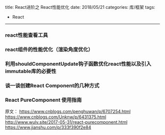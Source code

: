 title: React进阶之 React性能优化
date: 2018/05/21
categories: 库/框架
tags:
  - React
---

### react性能查看工具

### react组件的性能优化（渲染角度优化）



### 利用shouldComponentUpdate钩子函数优化react性能以及引入immutable库的必要性


### 谈一谈创建React Component的几种方式


### React PureComponent 使用指南

原文：
https://www.cnblogs.com/penghuwan/p/6707254.html
https://www.cnblogs.com/Unknw/p/6431375.html
http://www.wulv.site/2017-05-31/react-purecomponent.html
https://www.jianshu.com/p/333f390f2e84
